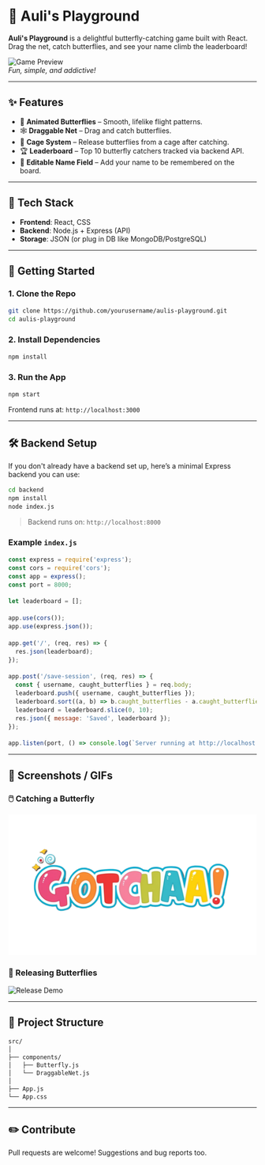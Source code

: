 # 🦋 Auli's Playground

**Auli's Playground** is a delightful butterfly-catching game built with React. Drag the net, catch butterflies, and see your name climb the leaderboard!

![Game Preview](public/images/game_preview.png)  
*Fun, simple, and addictive!*

---

## ✨ Features

- 🦋 **Animated Butterflies** – Smooth, lifelike flight patterns.
- 🕸️ **Draggable Net** – Drag and catch butterflies.
- 🧺 **Cage System** – Release butterflies from a cage after catching.
- 🏆 **Leaderboard** – Top 10 butterfly catchers tracked via backend API.
- 👤 **Editable Name Field** – Add your name to be remembered on the board.

---

## 🧰 Tech Stack

- **Frontend**: React, CSS
- **Backend**: Node.js + Express (API)
- **Storage**: JSON (or plug in DB like MongoDB/PostgreSQL)

---

## 🚀 Getting Started

### 1. Clone the Repo

```bash
git clone https://github.com/yourusername/aulis-playground.git
cd aulis-playground
```

### 2. Install Dependencies

```bash
npm install
```

### 3. Run the App

```bash
npm start
```

Frontend runs at: `http://localhost:3000`

---

## 🛠️ Backend Setup

If you don't already have a backend set up, here’s a minimal Express backend you can use:

```bash
cd backend
npm install
node index.js
```

> Backend runs on: `http://localhost:8000`

### Example `index.js`

```js
const express = require('express');
const cors = require('cors');
const app = express();
const port = 8000;

let leaderboard = [];

app.use(cors());
app.use(express.json());

app.get('/', (req, res) => {
  res.json(leaderboard);
});

app.post('/save-session', (req, res) => {
  const { username, caught_butterflies } = req.body;
  leaderboard.push({ username, caught_butterflies });
  leaderboard.sort((a, b) => b.caught_butterflies - a.caught_butterflies);
  leaderboard = leaderboard.slice(0, 10);
  res.json({ message: 'Saved', leaderboard });
});

app.listen(port, () => console.log(`Server running at http://localhost:${port}`));
```

---

## 📸 Screenshots / GIFs

### 🖱️ Catching a Butterfly

![Catch Popup](public/images/gotchaa.png)

### 🧺 Releasing Butterflies

![Release Demo](public/images/release_demo.gif)

---

## 📁 Project Structure

```
src/
│
├── components/
│   ├── Butterfly.js
│   └── DraggableNet.js
│
├── App.js
└── App.css
```

---

## ✏️ Contribute

Pull requests are welcome! Suggestions and bug reports too.
